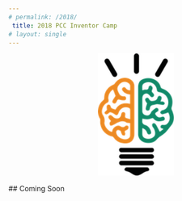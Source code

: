 ```yaml
---
# permalink: /2018/
 title: 2018 PCC Inventor Camp
# layout: single
---
```


<p align="center">
<img width ="150" src ="/assets/images/IB_logo_small.png">
</p>
## Coming Soon